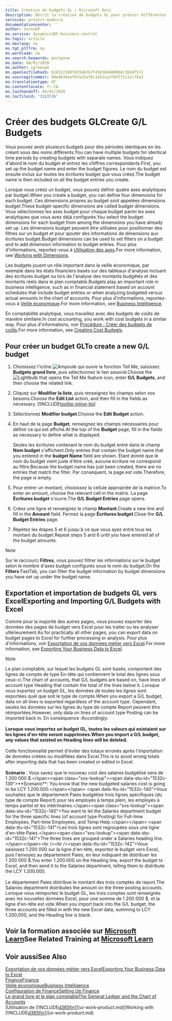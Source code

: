 ```yaml
---
title: Création de budgets GL | Microsoft Docs
description: Décrit la création de budgets GL pour prévoir différentes activités financières et affecter des dimensions à des fins de veille économique.
services: project-madeira
documentationcenter: ''
author: SorenGP
ms.service: dynamics365-business-central
ms.topic: article
ms.devlang: na
ms.tgt_pltfrm: na
ms.workload: na
ms.search.keywords: postpone
ms.date: 04/01/2020
ms.author: sgroespe
ms.openlocfilehash: b18322180f833a63b7f4565bd4000bdc3bd4f571
ms.sourcegitcommit: 88e4b30eaf6fa32af0c1452ce2f85ff1111c75e2
ms.translationtype: HT
ms.contentlocale: fr-CA
ms.lasthandoff: 04/01/2020
ms.locfileid: "3183726"
---
```

# <a name="create-gl-budgets"></a><span data-ttu-id="1532c-103">Créer des budgets GL</span><span class="sxs-lookup"><span data-stu-id="1532c-103">Create G/L Budgets</span></span>
<span data-ttu-id="1532c-104">Vous pouvez avoir plusieurs budgets pour des périodes identiques en les créant sous des noms différents.</span><span class="sxs-lookup"><span data-stu-id="1532c-104">You can have multiple budgets for identical time periods by creating budgets with separate names.</span></span> <span data-ttu-id="1532c-105">Vous indiquez d'abord le nom du budget et entrez les chiffres correspondants.</span><span class="sxs-lookup"><span data-stu-id="1532c-105">First, you set up the budget name and enter the budget figures.</span></span> <span data-ttu-id="1532c-106">Le nom du budget est ensuite inclus sur toutes les écritures budget que vous créez.</span><span class="sxs-lookup"><span data-stu-id="1532c-106">The budget name is then included on all the budget entries you create.</span></span>  

<span data-ttu-id="1532c-107">Lorsque vous créez un budget, vous pouvez définir quatre axes analytiques par budget.</span><span class="sxs-lookup"><span data-stu-id="1532c-107">When you create a budget, you can define four dimensions for each budget.</span></span> <span data-ttu-id="1532c-108">Ces dimensions propres au budget sont appelées dimensions budget.</span><span class="sxs-lookup"><span data-stu-id="1532c-108">These budget-specific dimensions are called budget dimensions.</span></span> <span data-ttu-id="1532c-109">Vous sélectionnez les axes budget pour chaque budget parmi les axes analytiques que vous avez déjà configurés.</span><span class="sxs-lookup"><span data-stu-id="1532c-109">You select the budget dimensions for each budget from among the dimensions you have already set up.</span></span> <span data-ttu-id="1532c-110">Les dimensions budget peuvent être utilisées pour positionner des filtres sur un budget et pour ajouter des informations de dimensions aux écritures budget.</span><span class="sxs-lookup"><span data-stu-id="1532c-110">Budget dimensions can be used to set filters on a budget and to add dimension information to budget entries.</span></span> <span data-ttu-id="1532c-111">Pour plus d'informations, reportez-vous à [Utilisation des axes](finance-dimensions.md).</span><span class="sxs-lookup"><span data-stu-id="1532c-111">For more information, see [Working with Dimensions](finance-dimensions.md).</span></span>

<span data-ttu-id="1532c-112">Les budgets jouent un rôle important dans la veille économique, par exemple dans les états financiers basés sur des tableaux d'analyse incluant des écritures budget ou lors de l'analyse des montants budgétés et des montants réels dans le plan comptable.</span><span class="sxs-lookup"><span data-stu-id="1532c-112">Budgets play an important role in business intelligence, such as in financial statement based on account schedules that include budget entries or when analyzing budgeted versus actual amounts in the chart of accounts.</span></span> <span data-ttu-id="1532c-113">Pour plus d'informations, reportez-vous à [Veille économique](bi.md).</span><span class="sxs-lookup"><span data-stu-id="1532c-113">For more information, see [Business Intelligence](bi.md).</span></span>

<span data-ttu-id="1532c-114">En comptabilité analytique, vous travaillez avec des budgets de coûts de manière similaire.</span><span class="sxs-lookup"><span data-stu-id="1532c-114">In cost accounting, you work with cost budgets in a similar way.</span></span> <span data-ttu-id="1532c-115">Pour plus d'informations, voir [Procédure : Créer des budgets de coûts](finance-create-cost-budgets.md).</span><span class="sxs-lookup"><span data-stu-id="1532c-115">For more information, see [Creating Cost Budgets](finance-create-cost-budgets.md).</span></span>    

## <a name="to-create-a-new-gl-budget"></a><span data-ttu-id="1532c-116">Pour créer un budget GL</span><span class="sxs-lookup"><span data-stu-id="1532c-116">To create a new G/L budget</span></span>  
1. <span data-ttu-id="1532c-117">Choisissez l'icône ![Ampoule qui ouvre la fonction Tell Me](media/ui-search/search_small.png "Dites-moi ce que vous voulez faire"), saisissez **Budgets grand livre**, puis sélectionnez le lien associé.</span><span class="sxs-lookup"><span data-stu-id="1532c-117">Choose the ![Lightbulb that opens the Tell Me feature](media/ui-search/search_small.png "Tell me what you want to do") icon, enter **G/L Budgets**, and then choose the related link.</span></span>  
2. <span data-ttu-id="1532c-118">Cliquez sur **Modifier la liste**, puis renseignez les champs selon vos besoins.</span><span class="sxs-lookup"><span data-stu-id="1532c-118">Choose the **Edit List** action, and then fill in the fields as necessary.</span></span> [!INCLUDE[tooltip-inline-tip](includes/tooltip-inline-tip_md.md)]  
3. <span data-ttu-id="1532c-119">Sélectionnez **Modifier budget**.</span><span class="sxs-lookup"><span data-stu-id="1532c-119">Choose the **Edit Budget** action.</span></span>
4. <span data-ttu-id="1532c-120">En haut de la page **Budget**, renseignez les champs nécessaires pour définir ce qui est affiché.</span><span class="sxs-lookup"><span data-stu-id="1532c-120">At the top of the **Budget** page, fill in the fields as necessary to define what is displayed.</span></span>  

    <span data-ttu-id="1532c-121">Seules les écritures contenant le nom du budget entré dans le champ **Nom budget** s'affichent.</span><span class="sxs-lookup"><span data-stu-id="1532c-121">Only entries that contain the budget name that you entered in the **budget Name** field are shown.</span></span> <span data-ttu-id="1532c-122">Étant donné que le nom du budget vient juste d'être créé, aucune écriture ne correspond au filtre.</span><span class="sxs-lookup"><span data-stu-id="1532c-122">Because the budget name has just been created, there are no entries that match the filter.</span></span> <span data-ttu-id="1532c-123">Par conséquent, la page est vide.</span><span class="sxs-lookup"><span data-stu-id="1532c-123">Therefore, the page is empty.</span></span>  
5. <span data-ttu-id="1532c-124">Pour entrer un montant, choisissez la cellule appropriée de la matrice.</span><span class="sxs-lookup"><span data-stu-id="1532c-124">To enter an amount, choose the relevant cell in the matrix.</span></span> <span data-ttu-id="1532c-125">La page **Écritures budget** s'ouvre.</span><span class="sxs-lookup"><span data-stu-id="1532c-125">The **G/L Budget Entries** page opens.</span></span>  
6. <span data-ttu-id="1532c-126">Créez une ligne et renseignez le champ **Montant**.</span><span class="sxs-lookup"><span data-stu-id="1532c-126">Create a new line and fill in the **Amount** field.</span></span> <span data-ttu-id="1532c-127">Fermez la page **Écritures budget**.</span><span class="sxs-lookup"><span data-stu-id="1532c-127">Close the **G/L Budget Entries** page.</span></span>  
7. <span data-ttu-id="1532c-128">Répétez les étapes 5 et 6 jusqu'à ce que vous ayez entré tous les montant du budget.</span><span class="sxs-lookup"><span data-stu-id="1532c-128">Repeat steps 5 and 6 until you have entered all of the budget amounts.</span></span>  

> [!NOTE]  
>  <span data-ttu-id="1532c-129">Sur le raccourci **Filtres**, vous pouvez filtrer les informations sur le budget selon le nombre d'axes budget configurés sous le nom du budget.</span><span class="sxs-lookup"><span data-stu-id="1532c-129">On the **Filters** FastTab, you can filter the budget information by budget dimensions you have set up under the budget name.</span></span>

## <a name="exporting-and-importing-gl-budgets-with-excel"></a><span data-ttu-id="1532c-130">Exportation et importation de budgets GL vers Excel</span><span class="sxs-lookup"><span data-stu-id="1532c-130">Exporting and Importing G/L Budgets with Excel</span></span>
<span data-ttu-id="1532c-131">Comme pour la majorité des autres pages, vous pouvez exporter des données des pages de budget vers Excel pour les traiter ou les analyser ultérieurement.</span><span class="sxs-lookup"><span data-stu-id="1532c-131">As for practically all other pages, you can export data on budget pages to Excel for further processing or analysis.</span></span> <span data-ttu-id="1532c-132">Pour plus d'informations, voir [Exportation de vos données métier vers Excel](about-export-data.md).</span><span class="sxs-lookup"><span data-stu-id="1532c-132">For more information, see [Exporting Your Business Data to Excel](about-export-data.md).</span></span>

> [!NOTE]
> <span data-ttu-id="1532c-133">Le plan comptable, sur lequel les budgets GL sont basés, comportent des lignes de compte de type En-tête qui contiennent le total des lignes sous ceux-ci.</span><span class="sxs-lookup"><span data-stu-id="1532c-133">The chart of accounts, that G/L budgets are based on, have lines of account type Heading that contain the total of the lines below it.</span></span> <span data-ttu-id="1532c-134">Lorsque vous exportez un budget GL, les données de toutes les lignes sont exportées quel que soit le type de compte.</span><span class="sxs-lookup"><span data-stu-id="1532c-134">When you export a G/L budget, data on all lines is exported regardless of the account type.</span></span> <span data-ttu-id="1532c-135">Cependant, seules les données sur les lignes du type de compte Report peuvent être réimportées.</span><span class="sxs-lookup"><span data-stu-id="1532c-135">However, only data on lines of account type Posting can be imported back in.</span></span> <span data-ttu-id="1532c-136">En conséquence :</span><span class="sxs-lookup"><span data-stu-id="1532c-136">Accordingly:</span></span> <br /><br /> <span data-ttu-id="1532c-137">**Lorsque vous importez un budget GL, toutes les valeurs qui existaient sur les lignes d'en-tête seront supprimées.**</span><span class="sxs-lookup"><span data-stu-id="1532c-137">**When you import a G/L budget, any values that existed on Heading lines will be deleted.**</span></span> <br /><br /> <span data-ttu-id="1532c-138">Cette fonctionnalité permet d'éviter des totaux erronés après l'importation de données créées ou modifiées dans Excel.</span><span class="sxs-lookup"><span data-stu-id="1532c-138">This is to avoid wrong totals after importing data that has been created or edited in Excel.</span></span><br /><br /> <span data-ttu-id="1532c-139">**Scénario** : Vous savez que le nouveau coût des salaires budgétisé sera de 1 200 000 $.</span><span class="sxs-lookup"><span data-stu-id="1532c-139">**Scenario**: You know that the new budgeted salaries cost is going to be LCY 1.200.000.</span></span> <span data-ttu-id="1532c-140">Vous souhaitez que le département Paies budgétise trois lignes spécifiques (du type de compte Report) pour les employés à temps plein, les employés à temps partiel et les intérimaires.</span><span class="sxs-lookup"><span data-stu-id="1532c-140">You want to let the Salaries department budget for the three specific lines (of account type Posting) for Full-time Employees, Part-time Employees, and Temp Help.</span></span> <span data-ttu-id="1532c-141">Les trois lignes sont regroupées sous une ligne d'en-tête Paies.</span><span class="sxs-lookup"><span data-stu-id="1532c-141">The three lines are grouped under a Salaries heading line.</span></span><br /><br /><span data-ttu-id="1532c-142">Vous saisissez 1 200 000 sur la ligne d'en-tête, exportez le budget vers Excel, puis l'envoyez au département Paies, en leur indiquant de distribuer les 1 200 000 $.</span><span class="sxs-lookup"><span data-stu-id="1532c-142">You enter 1.200.000 on the Heading line, export the budget to Excel, and then send it to the Salaries department, telling them to distribute the LCY 1.200.000.</span></span><br /><br /> <span data-ttu-id="1532c-143">Le département Paies distribue le montant des trois comptes de report.</span><span class="sxs-lookup"><span data-stu-id="1532c-143">The Salaries department distributes the amount on the three posting accounts.</span></span> <span data-ttu-id="1532c-144">Lorsque vous réimportez le budget GL, les trois comptes sont renseignés avec les nouvelles données Excel, pour une somme de 1 200 000 $, et la ligne d'en-tête est vide.</span><span class="sxs-lookup"><span data-stu-id="1532c-144">When you import back into the G/L budget, the three accounts are filled in with the new Excel data, summing to LCY 1.200.000, and the Heading line is blank.</span></span>

## <a name="see-related-training-at-microsoft-learn"></a><span data-ttu-id="1532c-145">Voir la formation associée sur [Microsoft Learn](/learn/modules/budgets-exchange-rates-dynamics-365-business-central/index)</span><span class="sxs-lookup"><span data-stu-id="1532c-145">See Related Training at [Microsoft Learn](/learn/modules/budgets-exchange-rates-dynamics-365-business-central/index)</span></span>

## <a name="see-also"></a><span data-ttu-id="1532c-146">Voir aussi</span><span class="sxs-lookup"><span data-stu-id="1532c-146">See Also</span></span>
[<span data-ttu-id="1532c-147">Exportation de vos données métier vers Excel</span><span class="sxs-lookup"><span data-stu-id="1532c-147">Exporting Your Business Data to Excel</span></span>](about-export-data.md)  
[<span data-ttu-id="1532c-148">Finance</span><span class="sxs-lookup"><span data-stu-id="1532c-148">Finance</span></span>](finance.md)  
[<span data-ttu-id="1532c-149">Veille économique</span><span class="sxs-lookup"><span data-stu-id="1532c-149">Business Intelligence</span></span>](bi.md)  
[<span data-ttu-id="1532c-150">Configuration de Finance</span><span class="sxs-lookup"><span data-stu-id="1532c-150">Setting Up Finance</span></span>](finance-setup-finance.md)  
[<span data-ttu-id="1532c-151">Le grand livre et le plan comptable</span><span class="sxs-lookup"><span data-stu-id="1532c-151">The General Ledger and the Chart of Accounts</span></span>](finance-general-ledger.md)  
<span data-ttu-id="1532c-152">[Utilisation de [!INCLUDE[d365fin](includes/d365fin_md.md)]](ui-work-product.md)</span><span class="sxs-lookup"><span data-stu-id="1532c-152">[Working with [!INCLUDE[d365fin](includes/d365fin_md.md)]](ui-work-product.md)</span></span>  
